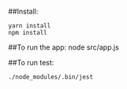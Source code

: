 ##Install:

    yarn install
    npm install

##To run the app:
    node src/app.js

##To run test:

    ./node_modules/.bin/jest

